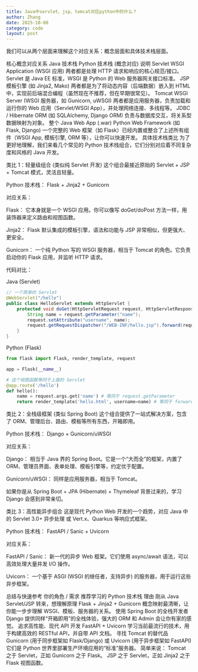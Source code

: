 ```yaml
---
title: Java中servlet、jsp、tomcat对应python中的什么？
author: Zhang
date: 2025-10-08
category: code
layout: post
---
```


我们可以从两个层面来理解这个对应关系：概念层面和具体技术栈层面。

核心概念对应关系
Java 技术栈	Python 技术栈 (概念对应)	说明
Servlet	WSGI Application (WSGI 应用)	两者都是处理 HTTP 请求和响应的核心规范/接口。Servlet 是 Java EE 标准，WSGI 是 Python 的 Web 服务器网关接口标准。
JSP	模板引擎 (如 Jinja2, Mako)	两者都是为了将动态内容（后端数据）嵌入到 HTML 中，实现前后端混合编程（虽然现在不推荐，但在早期很常见）。
Tomcat	WSGI Server (WSGI 服务器，如 Gunicorn, uWSGI)	两者都是应用服务器，负责加载和运行你的 Web 应用（Servlet/WSGI App），并处理网络连接、多线程等。
JDBC / Hibernate	ORM (如 SQLAlchemy, Django ORM)	负责与数据库交互，将关系型数据映射为对象。
整个 Java Web App (.war)	Python Web Framework (如 Flask, Django)	一个完整的 Web 框架（如 Flask）已经内置或整合了上述所有组件（WSGI App, 模板引擎, ORM 等），让你可以快速开发。
具体技术栈类比
为了更好地理解，我们来看几个常见的 Python 技术栈组合，它们分别对应着不同复杂度和风格的 Java 开发。

类比 1：轻量级组合 (类似纯 Servlet 开发)
这个组合最接近原始的 Servlet + JSP + Tomcat 模式，灵活且轻量。

Python 技术栈： Flask + Jinja2 + Gunicorn

对应关系：

Flask： 它本身就是一个 WSGI 应用。你可以像写 doGet/doPost 方法一样，用装饰器来定义路由和视图函数。

Jinja2： Flask 默认集成的模板引擎，语法和功能与 JSP 非常相似，但更强大、更安全。

Gunicorn： 一个纯 Python 写的 WSGI 服务器，相当于 Tomcat 的角色。它负责启动你的 Flask 应用，并监听 HTTP 请求。

代码对比：

Java (Servlet)
```java
// 一个简单的 Servlet
@WebServlet("/hello")
public class HelloServlet extends HttpServlet {
    protected void doGet(HttpServletRequest request, HttpServletResponse response) {
        String name = request.getParameter("name");
        request.setAttribute("username", name);
        request.getRequestDispatcher("/WEB-INF/hello.jsp").forward(request, response);
    }
}
```
Python (Flask)
```python
from flask import Flask, render_template, request

app = Flask(__name__)

# 这个视图函数等同于上面的 Servlet
@app.route('/hello')
def hello():
    name = request.args.get('name') # 等同于 request.getParameter
    return render_template('hello.html', username=name) # 等同于 forward 到 JSP
```
类比 2：全栈级框架 (类似 Spring Boot)
这个组合提供了一站式解决方案，包含了 ORM、管理后台、路由、模板等所有东西，开箱即用。

Python 技术栈： Django + Gunicorn/uWSGI

对应关系：

Django： 相当于 Java 界的 Spring Boot。它是一个“大而全”的框架，内置了 ORM、管理员界面、表单处理、模板引擎等，约定优于配置。

Gunicorn/uWSGI： 同样是应用服务器，相当于 Tomcat。

如果你是从 Spring Boot + JPA (Hibernate) + Thymeleaf 背景过来的，学习 Django 会感到非常亲切。

类比 3：高性能异步组合
这是现代 Python Web 开发的一个趋势，对应 Java 中的 Servlet 3.0+ 异步处理 或 Vert.x、Quarkus 等响应式框架。

Python 技术栈： FastAPI / Sanic + Uvicorn

对应关系：

FastAPI / Sanic： 新一代的异步 Web 框架。它们使用 async/await 语法，可以高效处理大量并发 I/O 操作。

Uvicorn： 一个基于 ASGI (WSGI 的继任者，支持异步) 的服务器，用于运行这些异步框架。

总结与快速参考
你的角色 / 需求	推荐学习的 Python 技术栈	理由
刚从 Java Servlet/JSP 转来，想理解原理	Flask + Jinja2 + Gunicorn	概念映射最清晰，让你能一步步理解 WSGI、模板、服务器的关系。
使用 Spring Boot 的全栈开发者	Django	提供同样“开箱即用”的全栈体验，强大的 ORM 和 Admin 会让你有家的感觉。
追求高性能、现代 API 开发	FastAPI + Uvicorn	学习当前最流行的技术，用于构建高效的 RESTful API，并自带 API 文档。
寻找 Tomcat 的替代品	Gunicorn (用于同步框架如 Flask/Django) 或 Uvicorn (用于异步框架如 FastAPI)	它们是 Python 世界里部署生产环境应用的“标准”服务器。
简单来说：
Tomcat 之于 Servlet，正如 Gunicorn 之于 Flask。
JSP 之于 Servlet，正如 Jinja2 之于 Flask 视图函数。

